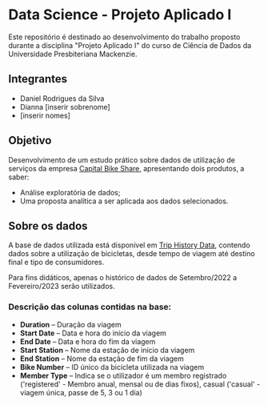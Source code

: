 # Data Science - Projeto Aplicado I
Este repositório é destinado ao desenvolvimento do trabalho proposto durante a disciplina "Projeto Aplicado I" do curso de Ciência de Dados da Universidade Presbiteriana Mackenzie.

## Integrantes
- Daniel Rodrigues da Silva
- Dianna [inserir sobrenome]
- [inserir nomes]

## Objetivo
Desenvolvimento de um estudo prático sobre dados de utilização de serviços da empresa [Capital Bike Share](https://capitalbikeshare.com), apresentando dois produtos, a saber: 
- Análise exploratória de dados; 
- Uma proposta analítica a ser aplicada aos dados selecionados.

## Sobre os dados
A base de dados utilizada está disponível em [Trip History Data](https://s3.amazonaws.com/capitalbikeshare-data/index.html), contendo dados sobre a utilização de bicicletas, desde tempo de viagem até destino final e tipo de consumidores.

Para fins didáticos, apenas o histórico de dados de Setembro/2022 a Fevereiro/2023 serão utilizados.

### Descrição das colunas contidas na base:

- **Duration** – Duração da viagem
- **Start Date** – Data e hora do início da viagem
- **End Date** – Data e hora do fim da viagem
- **Start Station** – Nome da estação de início da viagem
- **End Station** – Nome da estação de fim da viagem
- **Bike Number** – ID único da bicicleta utilizada na viagem
- **Member Type** – Indica se o utilizador é um membro registrado ('registered' - Membro anual, mensal ou de dias fixos), casual ('casual' - viagem única, passe de 5, 3 ou 1 dia)
